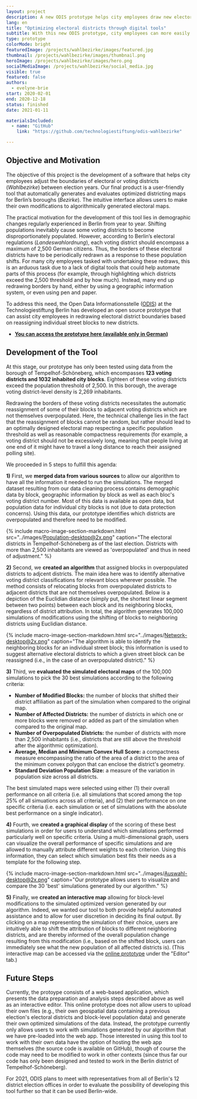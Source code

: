 ```yaml
---
layout: project
description: A new ODIS prototype helps city employees draw new electoral district boundaries more easily and efficiently.
lang: en
title: "Optimizing electoral districts through digital tools"
subtitle: With this new ODIS prototype, city employees can more easily draw new electoral district boundaries based on population changes between elections.
type: prototype
colorMode: bright
featuredImage: /projects/wahlbezirke/images/featured.jpg
thumbnail: /projects/wahlbezirke/images/thumbnail.png
heroImage: /projects/wahlbezirke/images/hero.png
socialMediaImage: /projects/wahlbezirke/social_media.jpg
visible: true
featured: false
authors:
  - evelyne-brie
start: 2020-02-01
end: 2020-12-18
status: finished
date: 2021-01-11

materialsIncluded:
  - name: "GitHub"
    link: "https://github.com/technologiestiftung/odis-wahlbezirke"

---
```


## Objective and Motivation

The objective of this project is the development of a software that helps city employees adjust the boundaries of electoral or voting districts (*Wahlbezirke*) between election years. Our final product is a user-friendly tool that automatically generates and evaluates optimized districting maps for Berlin’s boroughs (*Bezirke*). The intuitive interface allows users to make their own modifications to algorithmically generated electoral maps. 

The practical motivation for the development of this tool lies in demographic changes regularly experienced in Berlin from year to year. Shifting populations inevitably cause some voting districts to become disproportionately populated. However, according to Berlin’s electoral regulations (*Landeswahlordnung*), each voting district should encompass a maximum of 2,500 German citizens. Thus, the borders of these electoral districts have to be periodically redrawn as a response to these population shifts. For many city employees tasked with undertaking these redraws, this is an arduous task due to a lack of digital tools that could help automate parts of this process (for example, through highlighting which districts exceed the 2,500 threshold and by how much). Instead, many end up redrawing borders by hand, either by using a geographic information system, or even using pen and paper. 

To address this need, the Open Data Informationsstelle ([ODIS](https://odis-berlin.de)) at the Technologiestiftung Berlin has developed an open source prototype that can assist city employees in redrawing electoral district boundaries based on reassigning individual street blocks to new districts.

- **[You can access the prototype here (available only in German)](https://wahlbezirke.odis-berlin.de/)**

## Development of the Tool

At this stage, our prototype has only been tested using data from the borough of Tempelhof-Schöneberg, which encompasses **123 voting districts and 1032 inhabited city blocks**. Eighteen of these voting districts exceed the population threshold of 2,500. In this borough, the average voting district-level density is 2,269 inhabitants.

Redrawing the borders of these voting districts necessitates the automatic reassignment of some of their blocks to adjacent voting districts which are not themselves overpopulated. Here, the technical challenge lies in the fact that the reassignment of blocks cannot be random, but rather should lead to an optimally designed electoral map respecting a specific population threshold as well as reasonable compactness requirements (for example, a voting district should not be excessively long, meaning that people living at one end of it might have to travel a long distance to reach their assigned polling site). 

We proceeded in 5 steps to fulfill this agenda:

**1)** First, we **merged data from various sources** to allow our algorithm to have all the information it needed to run the simulations. The merged dataset resulting from our data cleaning process contains demographic data by block, geographic information by block as well as each bloc's voting district number. Most of this data is available as open data, but population data for individual city blocks is not (due to data protection concerns). Using this data, our prototype identifies which districts are overpopulated and therefore need to be modified.

{% include macro-image-section-markdown.html src="../images/Population-desktop@2x.png" caption="The electoral districts in Tempelhof-Schöneberg as of the last election. Districts with more than 2,500 inhabitants are viewed as 'overpopulated' and thus in need of adjustment." %}


**2)** Second, we **created an algorithm** that assigned blocks in overpopulated districts to adjcent districts. The main idea here was to identify alternative voting district classifications for relevant blocs wherever possible. The method consists of relocating blocks from overpopulated districts to adjacent districts that are not themselves overpopulated. Below is a depiction of the Euclidian distance (simply put, the shortest linear segment between two points) between each block and its neighboring blocks, regardless of district attribution. In total, the algorithm generates 100,000 simulations of modifications using the shifting of blocks to neighboring districts using Euclidian distance.

{% include macro-image-section-markdown.html src="../images/Network-desktop@2x.png" caption="The algorithm is able to identify the neighboring blocks for an individual street block; this information is used to suggest alternative electoral districts to which a given street block can be reassigned (i.e., in the case of an overpopulated district)." %}


**3)** Third, we **evaluated the simulated electoral maps** of the 100,000 simulations to pick the 30 best simulations according to the following criteria: 

- **Number of Modified Blocks:** the number of blocks that shifted their district affiliation as part of the simulation when compared to the original map.
- **Number of Affected Districts:** the number of districts in which one or more blocks were removed or added as part of the simulation when compared to the original map.
- **Number of Overpopulated Districts:** the number of districts with more than 2,500 inhabitants (i.e., districts that are still above the threshold after the algorithmic optimization).
- **Average, Median and Minimum Convex Hull Score:** a compactness measure encompassing the ratio of the area of a district to the area of the minimum convex polygon that can enclose the district's geometry.
-  **Standard Deviation Population Size:** a measure of the variation in population size across all districts.

The best simulated maps were selected using either (1) their overall performance on all criteria (i.e. all simulations that scored among the top 25% of all simuations across all criteria), and (2) their performance on one specific criteria (i.e. each simulation or set of simulations with the absolute best performance on a single indicator).

**4)** Fourth, we **created a graphical display** of the scoring of these best simulations in order for users to understand which simulations performed particularly well on specific criteria. Using a multi-dimensional graph, users can visualize the overall performance of specific simulations and are allowed to manually attribute different weights to each criterion. Using this information, they can select which simulation best fits their needs as a template for the following step.

{% include macro-image-section-markdown.html src="../images/Auswahl-desktop@2x.png" caption="Our prototype allows users to visualize and compare the 30 'best' simulations generated by our algorithm." %}


**5)** Finally, we **created an interactive map** allowing for block-level modifications to the simulated optimized version generated by our algorithm. Indeed, we wanted our tool to both provide helpful automated assistance and to allow for user discretion in deciding its final output. By clicking on a map representing the simulation of their choice, users are intuitively able to shift the attribution of blocks to different neighboring districts, and are thereby informed of the overall population change resulting from this modification (i.e., based on the shifted block, users can immediately see what the new population of all affected districts is). (This interactive map can be accessed via the [online prototype](http://wahlbezirke.odis-berlin.de/) under the "Editor" tab.)

## Future Steps

Currently, the protoype consists of a web-based application, which presents the data preparation and analysis steps described above as well as an interactive editor. This online prototype does not allow users to upload their own files (e.g., their own geospatial data containing a previous election's electoral districts and block-level population data) and generate their own optimized simulations of the data. Instead, the prototype currently only allows users to work with simulations generated by our algorithm that we have pre-loaded into the web app. Those interested in using this tool to work with their own data have the option of hosting the web app themselves (the source code is available on GitHub), though of course the code may need to be modified to work in other contexts (since thus far our code has only been designed and tested to work in the Berlin district of Tempelhof-Schöneberg).

For 2021, ODIS plans to meet with representatives from all of Berlin's 12 district election offices in order to evaluate the possibility of developing this tool further so that it can be used Berlin-wide.

